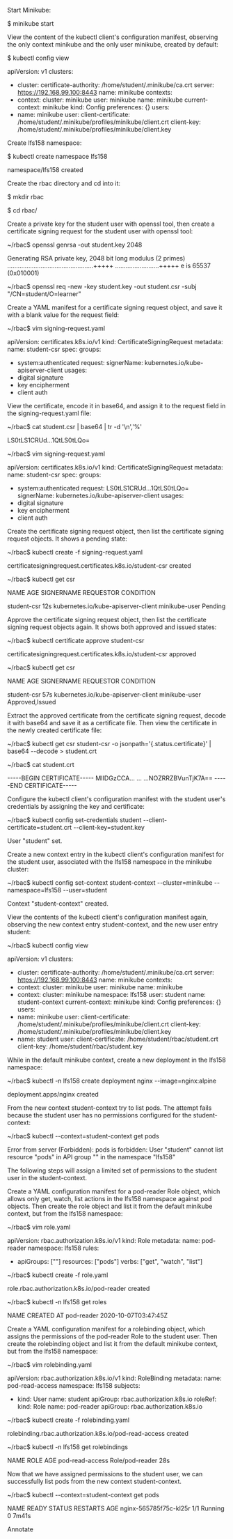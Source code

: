 Start Minikube:

$ minikube start

View the content of the kubectl client's configuration manifest, observing the only context minikube and the only user minikube, created by default:

$ kubectl config view

apiVersion: v1
clusters:
- cluster:
  certificate-authority: /home/student/.minikube/ca.crt
  server: https://192.168.99.100:8443
  name: minikube
  contexts:
- context:
  cluster: minikube
  user: minikube
  name: minikube
  current-context: minikube
  kind: Config
  preferences: {}
  users:
- name: minikube
  user:
  client-certificate: /home/student/.minikube/profiles/minikube/client.crt
  client-key: /home/student/.minikube/profiles/minikube/client.key

Create lfs158 namespace:

$ kubectl create namespace lfs158

namespace/lfs158 created

Create the rbac directory and cd into it:

$ mkdir rbac

$ cd rbac/

Create a private key for the student user with openssl tool, then create a certificate signing request for the student user with openssl tool:

~/rbac$ openssl genrsa -out student.key 2048

Generating RSA private key, 2048 bit long modulus (2 primes)
.................................................+++++
.........................+++++
e is 65537 (0x010001)

~/rbac$ openssl req -new -key student.key -out student.csr -subj "/CN=student/O=learner"

Create a YAML manifest for a certificate signing request object, and save it with a blank value for the request field:

~/rbac$ vim signing-request.yaml

apiVersion: certificates.k8s.io/v1
kind: CertificateSigningRequest
metadata:
name: student-csr
spec:
groups:
- system:authenticated
  request: <assign encoded value from next cat command>
  signerName: kubernetes.io/kube-apiserver-client
  usages:
- digital signature
- key encipherment
- client auth

View the certificate, encode it in base64, and assign it to the request field in the signing-request.yaml file:

~/rbac$ cat student.csr | base64 | tr -d '\n','%'

LS0tLS1CRUd...1QtLS0tLQo=

~/rbac$ vim signing-request.yaml

apiVersion: certificates.k8s.io/v1
kind: CertificateSigningRequest
metadata:
name: student-csr
spec:
groups:
- system:authenticated
  request: LS0tLS1CRUd...1QtLS0tLQo=
  signerName: kubernetes.io/kube-apiserver-client
  usages:
- digital signature
- key encipherment
- client auth

Create the certificate signing request object, then list the certificate signing request objects. It shows a pending state:

~/rbac$ kubectl create -f signing-request.yaml

certificatesigningrequest.certificates.k8s.io/student-csr created

~/rbac$ kubectl get csr

NAME          AGE   SIGNERNAME                            REQUESTOR       CONDITION

student-csr   12s   kubernetes.io/kube-apiserver-client   minikube-user   Pending

Approve the certificate signing request object, then list the certificate signing request objects again. It shows both approved and issued states:

~/rbac$ kubectl certificate approve student-csr

certificatesigningrequest.certificates.k8s.io/student-csr approved

~/rbac$ kubectl get csr

NAME          AGE   SIGNERNAME                            REQUESTOR       CONDITION

student-csr   57s   kubernetes.io/kube-apiserver-client   minikube-user   Approved,Issued

Extract the approved certificate from the certificate signing request, decode it with base64 and save it as a certificate file. Then view the certificate in the newly created certificate file:

~/rbac$ kubectl get csr student-csr -o jsonpath='{.status.certificate}' | base64 --decode > student.crt

~/rbac$ cat student.crt

-----BEGIN CERTIFICATE-----
MIIDGzCCA...
...
...NOZRRZBVunTjK7A==
-----END CERTIFICATE-----

Configure the kubectl client's configuration manifest with the student user's credentials by assigning the key and certificate:

~/rbac$ kubectl config set-credentials student --client-certificate=student.crt --client-key=student.key

User "student" set.

Create a new context entry in the kubectl client's configuration manifest for the student user, associated with the lfs158 namespace in the minikube cluster:

~/rbac$ kubectl config set-context student-context --cluster=minikube --namespace=lfs158 --user=student

Context "student-context" created.

View the contents of the kubectl client's configuration manifest again, observing the new context entry student-context, and the new user entry student:

~/rbac$ kubectl config view

apiVersion: v1
clusters:
- cluster:
  certificate-authority: /home/student/.minikube/ca.crt
  server: https://192.168.99.100:8443
  name: minikube
  contexts:
- context:
  cluster: minikube
  user: minikube
  name: minikube
- context:
  cluster: minikube
  namespace: lfs158
  user: student
  name: student-context
  current-context: minikube
  kind: Config
  preferences: {}
  users:
- name: minikube
  user:
  client-certificate: /home/student/.minikube/profiles/minikube/client.crt
  client-key: /home/student/.minikube/profiles/minikube/client.key
- name: student
  user:
  client-certificate: /home/student/rbac/student.crt
  client-key: /home/student/rbac/student.key

While in the default minikube context, create a new deployment in the lfs158 namespace:

~/rbac$ kubectl -n lfs158 create deployment nginx --image=nginx:alpine

deployment.apps/nginx created

From the new context student-context try to list pods. The attempt fails because the student user has no permissions configured for the student-context:

~/rbac$ kubectl --context=student-context get pods

Error from server (Forbidden): pods is forbidden: User "student" cannot list resource "pods" in API group "" in the namespace "lfs158"

The following steps will assign a limited set of permissions to the student user in the student-context.

Create a YAML configuration manifest for a pod-reader Role object, which allows only get, watch, list actions in the lfs158 namespace against pod objects. Then create the role object and list it from the default minikube context, but from the lfs158 namespace:

~/rbac$ vim role.yaml

apiVersion: rbac.authorization.k8s.io/v1
kind: Role
metadata:
name: pod-reader
namespace: lfs158
rules:
- apiGroups: [""]
  resources: ["pods"]
  verbs: ["get", "watch", "list"]

~/rbac$ kubectl create -f role.yaml

role.rbac.authorization.k8s.io/pod-reader created

~/rbac$ kubectl -n lfs158 get roles

NAME         CREATED AT
pod-reader   2020-10-07T03:47:45Z

Create a YAML configuration manifest for a rolebinding object, which assigns the permissions of the pod-reader Role to the student user. Then create the rolebinding object and list it from the default minikube context, but from the lfs158 namespace:

~/rbac$ vim rolebinding.yaml

apiVersion: rbac.authorization.k8s.io/v1
kind: RoleBinding
metadata:
name: pod-read-access
namespace: lfs158
subjects:
- kind: User
  name: student
  apiGroup: rbac.authorization.k8s.io
  roleRef:
  kind: Role
  name: pod-reader
  apiGroup: rbac.authorization.k8s.io

~/rbac$ kubectl create -f rolebinding.yaml

rolebinding.rbac.authorization.k8s.io/pod-read-access created

~/rbac$ kubectl -n lfs158 get rolebindings

NAME              ROLE              AGE
pod-read-access   Role/pod-reader   28s

Now that we have assigned permissions to the student user, we can successfully list pods from the new context student-context.

~/rbac$ kubectl --context=student-context get pods

NAME                     READY   STATUS    RESTARTS   AGE
nginx-565785f75c-kl25r   1/1     Running   0          7m41s

Annotate
